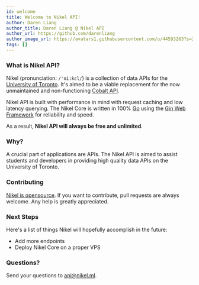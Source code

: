 ```yaml
---
id: welcome
title: Welcome to Nikel API!
author: Daren Liang
author_title: Daren Liang @ Nikel API
author_url: https://github.com/darenliang
author_image_url: https://avatars1.githubusercontent.com/u/44593263?s=200&v=4
tags: []
---
```


### What is Nikel API?

Nikel (pronunciation: `/'ni:kɛl/`) is a collection of data APIs for the [University of Toronto](https://www.utoronto.ca/). It's aimed to be a viable replacement for the now unmaintained and non-functioning [Cobalt API](https://cobalt.qas.im/).

Nikel API is built with performance in mind with request caching and low latency querying. The Nikel Core is written in 100% [Go](https://golang.org/) using the [Gin Web Framework](https://github.com/gin-gonic/gin) for reliability and speed.

As a result, **Nikel API will always be free and unlimited**.

### Why?

A crucial part of applications are APIs. The Nikel API is aimed to assist students and developers in providing high quality data APIs on the University of Toronto.

### Contributing

[Nikel is opensource](https://github.com/nikel-api). If you want to contribute, pull requests are always welcome. Any help is greatly appreciated.

### Next Steps

Here's a list of things Nikel will hopefully accomplish in the future:

* Add more endpoints
* Deploy Nikel Core on a proper VPS

### Questions?

Send your questions to [api@nikel.ml](mailto:api@nikel.ml).